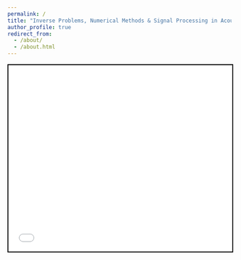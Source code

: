 ```yaml
---
permalink: /
title: "Inverse Problems, Numerical Methods & Signal Processing in Acoustics"
author_profile: true
redirect_from:
  - /about/
  - /about.html
---
```


<div style="margin-top:1rem">
  <iframe
    src="{{ '/talkmap-embed.html' | relative_url }}"
    width="100%"
    height="420"
    style="border:2px solid black; display:block"
    loading="lazy"
    title="Recent talks">
  </iframe>
</div>
